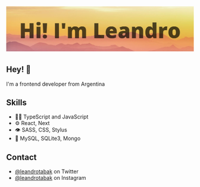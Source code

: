 <h1 align="center">
  <img src="https://github.com/leandrogtabak/leandrogtabak/blob/main/header.JPG" alt="Marton Lederer" />
</h1>

## Hey! 👋
I'm a frontend developer from Argentina


## Skills
- 👨‍💻 TypeScript and JavaScript
- ⚙️ React, Next
- 👁️ SASS, CSS, Stylus
- 💽 MySQL, SQLite3, Mongo

## Contact
- [@leandrotabak](https://twitter.com/leandrotabak) on Twitter
- [@leandrotabak](https://www.instagram.com/leandrotabak) on Instagram
